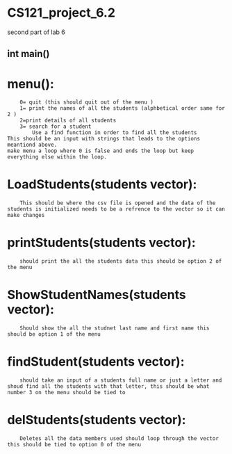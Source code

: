# CS121_project_6.2 
second part of lab 6 

## int main() 


 # menu():
        0= quit (this should quit out of the menu )
        1= print the names of all the students (alphbetical order same for 2 )
        2=print details of all students 
        3= search for a student 
            Use a find function in order to find all the students 
    This should be an input with strings that leads to the options meantiond above.
    make menu a loop where 0 is false and ends the loop but keep everything else within the loop. 
# LoadStudents(students vector):
        This should be where the csv file is opened and the data of the students is initialized needs to be a refrence to the vector so it can make changes 
#  printStudents(students vector):
        should print the all the students data this should be option 2 of the menu 
#  ShowStudentNames(students vector):
        Should show the all the studnet last name and first name this should be option 1 of the menu 
#  findStudent(students vector):
        should take an input of a students full name or just a letter and shoud find all the students with that letter, this should be what number 3 on the menu should be tied to 
#  delStudents(students vector):
        Deletes all the data members used should loop through the vector this should be tied to option 0 of the menu


